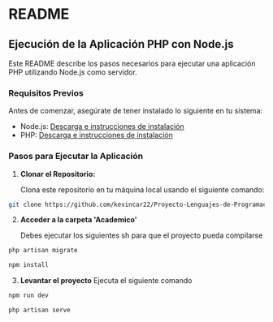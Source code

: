 # README

## Ejecución de la Aplicación PHP con Node.js

Este README describe los pasos necesarios para ejecutar una aplicación PHP utilizando Node.js como servidor.

### Requisitos Previos

Antes de comenzar, asegúrate de tener instalado lo siguiente en tu sistema:

- Node.js: [Descarga e instrucciones de instalación](https://nodejs.org/)
- PHP: [Descarga e instrucciones de instalación](https://www.php.net/)

### Pasos para Ejecutar la Aplicación

1. **Clonar el Repositorio:**

   Clona este repositorio en tu máquina local usando el siguiente comando:

```sh
git clone https://github.com/kevincar22/Proyecto-Lenguajes-de-Programacion-KDC-.git
```

2. **Acceder a la carpeta 'Academico'**

   Debes ejecutar los siguientes sh para que el proyecto pueda compilarse

```sh
php artisan migrate
```

```sh
npm install
```

3. **Levantar el proyecto**
   Ejecuta el siguiente comando
```sh
npm run dev
```

```sh
php artisan serve
```